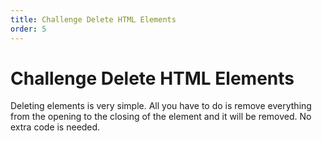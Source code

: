 ```yaml
---
title: Challenge Delete HTML Elements
order: 5
---
```

# Challenge Delete HTML Elements

Deleting elements is very simple. All you have to do is remove everything from the opening to the closing of the element and it will be removed. No extra code is needed.
